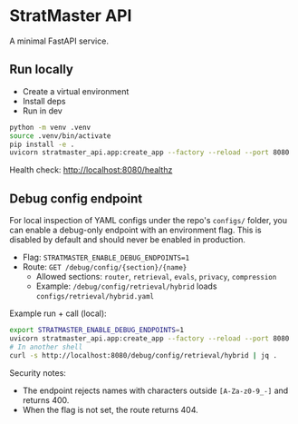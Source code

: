 # StratMaster API

A minimal FastAPI service.

## Run locally

- Create a virtual environment
- Install deps
- Run in dev

```bash
python -m venv .venv
source .venv/bin/activate
pip install -e .
uvicorn stratmaster_api.app:create_app --factory --reload --port 8080
```

Health check: <http://localhost:8080/healthz>

## Debug config endpoint

For local inspection of YAML configs under the repo's `configs/` folder, you can enable a debug-only endpoint with an environment flag. This is disabled by default and should never be enabled in production.

- Flag: `STRATMASTER_ENABLE_DEBUG_ENDPOINTS=1`
- Route: `GET /debug/config/{section}/{name}`
	- Allowed sections: `router`, `retrieval`, `evals`, `privacy`, `compression`
	- Example: `/debug/config/retrieval/hybrid` loads `configs/retrieval/hybrid.yaml`

Example run + call (local):

```bash
export STRATMASTER_ENABLE_DEBUG_ENDPOINTS=1
uvicorn stratmaster_api.app:create_app --factory --reload --port 8080
# In another shell
curl -s http://localhost:8080/debug/config/retrieval/hybrid | jq .
```

Security notes:

- The endpoint rejects names with characters outside `[A-Za-z0-9_-]` and returns 400.
- When the flag is not set, the route returns 404.
